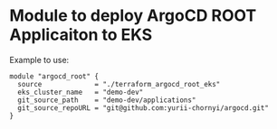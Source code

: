# Module to deploy ArgoCD ROOT Applicaiton to EKS

Example to use:

```
module "argocd_root" {
  source             = "./terraform_argocd_root_eks"
  eks_cluster_name   = "demo-dev"
  git_source_path    = "demo-dev/applications"
  git_source_repoURL = "git@github.com:yurii-chornyi/argocd.git"
}
```
